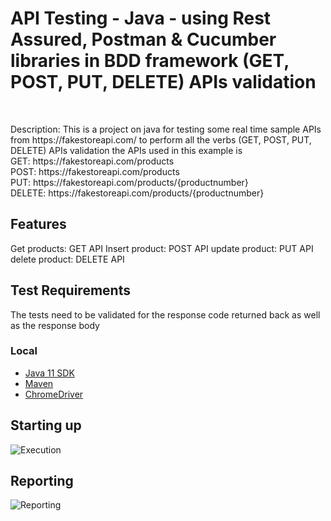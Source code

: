 <h1> API Testing - Java - using Rest Assured, Postman & Cucumber libraries in BDD framework (GET, POST, PUT, DELETE) APIs validation  </h1> <br>

<p>
  Description: This is a project on java for testing some real time sample APIs from https://fakestoreapi.com/ to perform all the verbs (GET, POST, PUT, DELETE) APIs validation
 the APIs used in this example is<br> 
GET: https://fakestoreapi.com/products <br>
POST: https://fakestoreapi.com/products <br>
PUT: https://fakestoreapi.com/products/{productnumber} <br>
DELETE: https://fakestoreapi.com/products/{productnumber} <br>
</p>


## Features
Get products: GET API
Insert product: POST API
update product: PUT API
delete product: DELETE API


## Test Requirements
The tests need to be validated for the response code returned back as well as the response body


### Local
* [Java 11 SDK](https://www.oracle.com/au/java/technologies/javase/jdk11-archive-downloads.html)
* [Maven](https://maven.apache.org/download.cgi)
* [ChromeDriver](https://chromedriver.chromium.org/downloads)



## Starting up

![Execution](https://github.com/Jjoshi03/Rest-Assured-API-Testing-AUT-Framework/assets/106354033/14f524a1-9103-4a74-bd19-f03ddda25177)



## Reporting
![Reporting](https://github.com/Jjoshi03/Rest-Assured-API-Testing-AUT-Framework/assets/106354033/0ed17617-3b2b-481a-b5e1-fd686a4fafe0)
